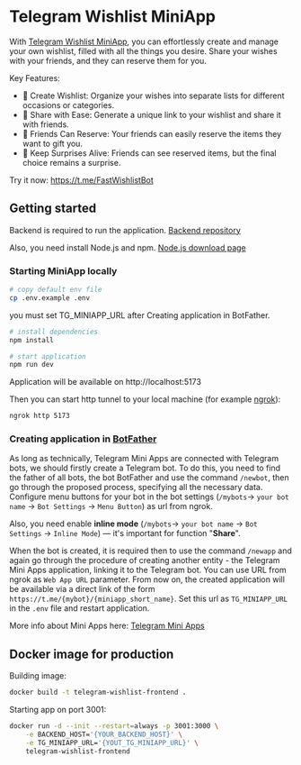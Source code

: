 # Telegram Wishlist MiniApp

With [Telegram Wishlist MiniApp](https://t.me/FastWishlistBot), you can effortlessly create and manage your own wishlist, filled with all the things you desire. Share your wishes with your friends, and they can reserve them for you.

Key Features:
- 📜 Create Wishlist: Organize your wishes into separate lists for different occasions or categories.
- 🔗 Share with Ease: Generate a unique link to your wishlist and share it with friends.
- 🤝 Friends Can Reserve: Your friends can easily reserve the items they want to gift you.
- 🎁 Keep Surprises Alive: Friends can see reserved items, but the final choice remains a surprise.

Try it now: https://t.me/FastWishlistBot

## Getting started
Backend is required to run the application. [Backend repository](https://github.com/grulex/go-wishlist)

Also, you need install Node.js and npm. [Node.js download page](https://nodejs.org/en/download/)

### Starting MiniApp locally
```bash
# copy default env file
cp .env.example .env
```
you must set TG_MINIAPP_URL after Creating application in BotFather.

```bash
# install dependencies
npm install

# start application
npm run dev
```
Application will be available on http://localhost:5173

Then you can start http tunnel to your local machine (for example [ngrok](https://ngrok.com/)):
```bash
ngrok http 5173
```

### Creating application in [BotFather](https://t.me/BotFather)

As long as technically, Telegram Mini Apps are connected with Telegram bots, 
we should firstly create a Telegram bot. 
To do this, you need to find the father of all bots, the bot BotFather and use the command `/newbot`, 
then go through the proposed process, specifying all the necessary data.
Configure menu buttons for your bot in the bot settings
(`/mybots`-> `your bot name` -> `Bot Settings` -> `Menu Button`)
as url from ngrok. 

Also, you need enable **inline mode** (`/mybots`-> `your bot name` -> `Bot Settings` -> `Inline Mode`) 
— it's important for function "**Share**".

When the bot is created, it is required then to use the command `/newapp` 
and again go through the procedure of creating another entity - the Telegram Mini Apps application, 
linking it to the Telegram bot. You can use URL from ngrok as `Web App URL` parameter.
From now on, the created application will be available via a direct link of the form `https://t.me/{mybot}/{miniapp_short_name}`.
Set this url as `TG_MINIAPP_URL` in the `.env` file and restart application.

More info about Mini Apps here: [Telegram Mini Apps](https://core.telegram.org/bots/webapps)

## Docker image for production

Building image:
```bash
docker build -t telegram-wishlist-frontend .
```

Starting app on port 3001:
```bash
docker run -d --init --restart=always -p 3001:3000 \
    -e BACKEND_HOST='{YOUR_BACKEND_HOST}' \
    -e TG_MINIAPP_URL='{YOUT_TG_MINIAPP_URL}' \
    telegram-wishlist-frontend
```
